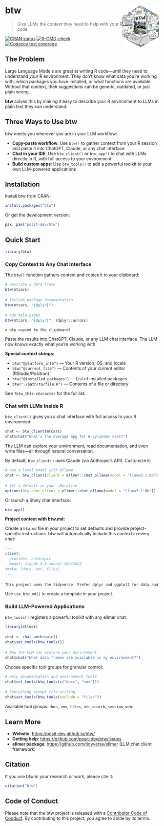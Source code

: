
<!-- README.md is generated from README.Rmd. Please edit that file -->

# btw <a href="https://posit-dev.github.io/btw/"><img src="man/figures/logo.png" align="right" height="138" alt="btw website" /></a>

> Give LLMs the context they need to help with your R code

<!-- badges: start -->

[![CRAN
status](https://www.r-pkg.org/badges/version/btw)](https://CRAN.R-project.org/package=btw)
[![R-CMD-check](https://github.com/posit-dev/btw/actions/workflows/R-CMD-check.yaml/badge.svg)](https://github.com/posit-dev/btw/actions/workflows/R-CMD-check.yaml)
[![Codecov test
coverage](https://codecov.io/gh/posit-dev/btw/graph/badge.svg)](https://app.codecov.io/gh/posit-dev/btw)
<!-- badges: end -->

## The Problem

Large Language Models are great at writing R code—until they need to
understand *your* R environment. They don’t know what data you’re
working with, which packages you have installed, or what functions are
available. Without that context, their suggestions can be generic,
outdated, or just plain wrong.

**btw** solves this by making it easy to describe your R environment to
LLMs in plain text they can understand.

## Three Ways to Use btw

btw meets you wherever you are in your LLM workflow:

- **Copy-paste workflow**: Use `btw()` to gather context from your R
  session and paste it into ChatGPT, Claude, or any chat interface
- **Chat in your IDE**: Use `btw_client()` or `btw_app()` to chat with
  LLMs directly in R, with full access to your environment
- **Build custom apps**: Use `btw_tools()` to add a powerful toolkit to
  your own LLM-powered applications

## Installation

Install btw from CRAN:

``` r
install.packages("btw")
```

Or get the development version:

``` r
pak::pak("posit-dev/btw")
```

## Quick Start

``` r
library(btw)
```

### Copy Context to Any Chat Interface

The `btw()` function gathers context and copies it to your clipboard:

``` r
# Describe a data frame
btw(mtcars)

# Include package documentation
btw(mtcars, "{dplyr}")

# Add help pages
btw(mtcars, "{dplyr}", ?dplyr::across)
```

    ✔ btw copied to the clipboard!

Paste the results into ChatGPT, Claude, or any LLM chat interface. The
LLM now knows exactly what you’re working with.

**Special context strings:**

- `btw("@platform_info")` — Your R version, OS, and locale
- `btw("@current_file")` — Contents of your current editor
  (RStudio/Positron)
- `btw("@installed_packages")` — List of installed packages
- `btw("./path/to/file.R")` — Contents of a file or directory

See `?btw_this.character` for the full list.

### Chat with LLMs Inside R

`btw_client()` gives you a chat interface with full access to your R
environment:

``` r
chat <- btw_client(mtcars)
chat$chat("What's the average mpg for 6-cylinder cars?")
```

The LLM can explore your environment, read documentation, and even write
files—all through natural conversation.

By default, `btw_client()` uses Claude (via Anthropic’s API). Customize
it:

``` r
# Use a local model with Ollama
chat <- btw_client(client = ellmer::chat_ollama(model = "llama3.1:8b"))

# Set a default in your .Rprofile
options(btw.chat_client = ellmer::chat_ollama(model = "llama3.1:8b"))
```

Or launch a Shiny chat interface:

``` r
btw_app()
```

**Project context with btw.md:**

Create a `btw.md` file in your project to set defaults and provide
project-specific instructions. btw will automatically include this
context in every chat:

``` markdown
---
client:
  provider: anthropic
  model: claude-3-5-sonnet-20241022
tools: [docs, env, files]
---

This project uses the tidyverse. Prefer dplyr and ggplot2 for data analysis.
```

Use `use_btw_md()` to create a template in your project.

### Build LLM-Powered Applications

`btw_tools()` registers a powerful toolkit with any ellmer chat:

``` r
library(ellmer)

chat <- chat_anthropic()
chat$set_tools(btw_tools())

# Now the LLM can explore your environment
chat$chat("What data frames are available in my environment?")
```

Choose specific tool groups for granular control:

``` r
# Only documentation and environment tools
chat$set_tools(btw_tools(c("docs", "env")))

# Everything except file writing
chat$set_tools(btw_tools(exclude = "files"))
```

Available tool groups: `docs`, `env`, `files`, `ide`, `search`,
`session`, `web`.

## Learn More

- **Website**: <https://posit-dev.github.io/btw/>
- **Getting help**: <https://github.com/posit-dev/btw/issues>
- **ellmer package**: <https://github.com/tidyverse/ellmer> (LLM chat
  client framework)

## Citation

If you use btw in your research or work, please cite it:

``` r
citation("btw")
```

## Code of Conduct

Please note that the btw project is released with a [Contributor Code of
Conduct](https://posit-dev.github.io/btw/CODE_OF_CONDUCT.html). By
contributing to this project, you agree to abide by its terms.
